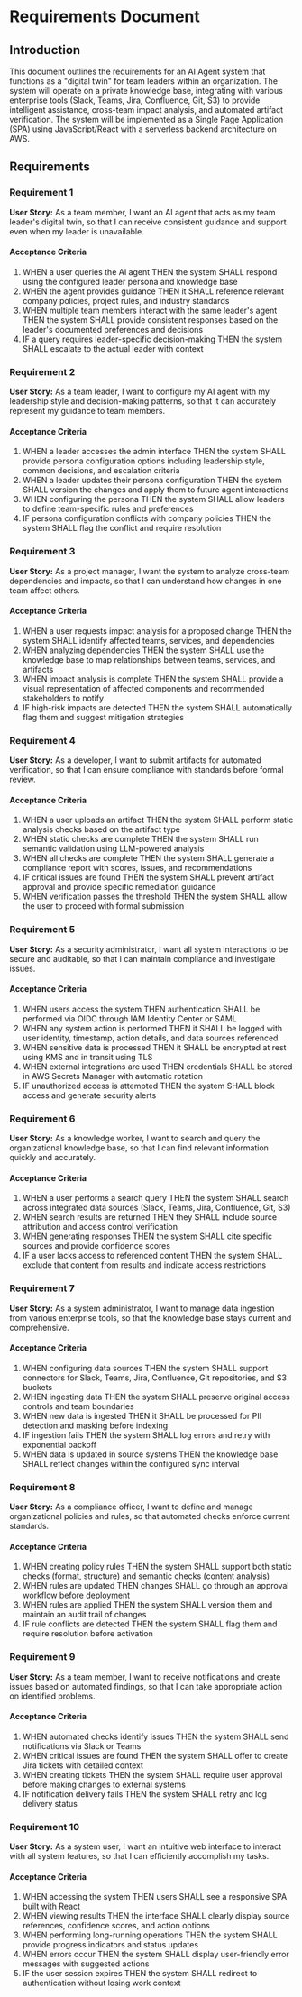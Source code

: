 # Requirements Document

## Introduction

This document outlines the requirements for an AI Agent system that functions as a "digital twin" for team leaders within an organization. The system will operate on a private knowledge base, integrating with various enterprise tools (Slack, Teams, Jira, Confluence, Git, S3) to provide intelligent assistance, cross-team impact analysis, and automated artifact verification. The system will be implemented as a Single Page Application (SPA) using JavaScript/React with a serverless backend architecture on AWS.

## Requirements

### Requirement 1

**User Story:** As a team member, I want an AI agent that acts as my team leader's digital twin, so that I can receive consistent guidance and support even when my leader is unavailable.

#### Acceptance Criteria

1. WHEN a user queries the AI agent THEN the system SHALL respond using the configured leader persona and knowledge base
2. WHEN the agent provides guidance THEN it SHALL reference relevant company policies, project rules, and industry standards
3. WHEN multiple team members interact with the same leader's agent THEN the system SHALL provide consistent responses based on the leader's documented preferences and decisions
4. IF a query requires leader-specific decision-making THEN the system SHALL escalate to the actual leader with context

### Requirement 2

**User Story:** As a team leader, I want to configure my AI agent with my leadership style and decision-making patterns, so that it can accurately represent my guidance to team members.

#### Acceptance Criteria

1. WHEN a leader accesses the admin interface THEN the system SHALL provide persona configuration options including leadership style, common decisions, and escalation criteria
2. WHEN a leader updates their persona configuration THEN the system SHALL version the changes and apply them to future agent interactions
3. WHEN configuring the persona THEN the system SHALL allow leaders to define team-specific rules and preferences
4. IF persona configuration conflicts with company policies THEN the system SHALL flag the conflict and require resolution

### Requirement 3

**User Story:** As a project manager, I want the system to analyze cross-team dependencies and impacts, so that I can understand how changes in one team affect others.

#### Acceptance Criteria

1. WHEN a user requests impact analysis for a proposed change THEN the system SHALL identify affected teams, services, and dependencies
2. WHEN analyzing dependencies THEN the system SHALL use the knowledge base to map relationships between teams, services, and artifacts
3. WHEN impact analysis is complete THEN the system SHALL provide a visual representation of affected components and recommended stakeholders to notify
4. IF high-risk impacts are detected THEN the system SHALL automatically flag them and suggest mitigation strategies

### Requirement 4

**User Story:** As a developer, I want to submit artifacts for automated verification, so that I can ensure compliance with standards before formal review.

#### Acceptance Criteria

1. WHEN a user uploads an artifact THEN the system SHALL perform static analysis checks based on the artifact type
2. WHEN static checks are complete THEN the system SHALL run semantic validation using LLM-powered analysis
3. WHEN all checks are complete THEN the system SHALL generate a compliance report with scores, issues, and recommendations
4. IF critical issues are found THEN the system SHALL prevent artifact approval and provide specific remediation guidance
5. WHEN verification passes the threshold THEN the system SHALL allow the user to proceed with formal submission

### Requirement 5

**User Story:** As a security administrator, I want all system interactions to be secure and auditable, so that I can maintain compliance and investigate issues.

#### Acceptance Criteria

1. WHEN users access the system THEN authentication SHALL be performed via OIDC through IAM Identity Center or SAML
2. WHEN any system action is performed THEN it SHALL be logged with user identity, timestamp, action details, and data sources referenced
3. WHEN sensitive data is processed THEN it SHALL be encrypted at rest using KMS and in transit using TLS
4. WHEN external integrations are used THEN credentials SHALL be stored in AWS Secrets Manager with automatic rotation
5. IF unauthorized access is attempted THEN the system SHALL block access and generate security alerts

### Requirement 6

**User Story:** As a knowledge worker, I want to search and query the organizational knowledge base, so that I can find relevant information quickly and accurately.

#### Acceptance Criteria

1. WHEN a user performs a search query THEN the system SHALL search across integrated data sources (Slack, Teams, Jira, Confluence, Git, S3)
2. WHEN search results are returned THEN they SHALL include source attribution and access control verification
3. WHEN generating responses THEN the system SHALL cite specific sources and provide confidence scores
4. IF a user lacks access to referenced content THEN the system SHALL exclude that content from results and indicate access restrictions

### Requirement 7

**User Story:** As a system administrator, I want to manage data ingestion from various enterprise tools, so that the knowledge base stays current and comprehensive.

#### Acceptance Criteria

1. WHEN configuring data sources THEN the system SHALL support connectors for Slack, Teams, Jira, Confluence, Git repositories, and S3 buckets
2. WHEN ingesting data THEN the system SHALL preserve original access controls and team boundaries
3. WHEN new data is ingested THEN it SHALL be processed for PII detection and masking before indexing
4. IF ingestion fails THEN the system SHALL log errors and retry with exponential backoff
5. WHEN data is updated in source systems THEN the knowledge base SHALL reflect changes within the configured sync interval

### Requirement 8

**User Story:** As a compliance officer, I want to define and manage organizational policies and rules, so that automated checks enforce current standards.

#### Acceptance Criteria

1. WHEN creating policy rules THEN the system SHALL support both static checks (format, structure) and semantic checks (content analysis)
2. WHEN rules are updated THEN changes SHALL go through an approval workflow before deployment
3. WHEN rules are applied THEN the system SHALL version them and maintain an audit trail of changes
4. IF rule conflicts are detected THEN the system SHALL flag them and require resolution before activation

### Requirement 9

**User Story:** As a team member, I want to receive notifications and create issues based on automated findings, so that I can take appropriate action on identified problems.

#### Acceptance Criteria

1. WHEN automated checks identify issues THEN the system SHALL send notifications via Slack or Teams
2. WHEN critical issues are found THEN the system SHALL offer to create Jira tickets with detailed context
3. WHEN creating tickets THEN the system SHALL require user approval before making changes to external systems
4. IF notification delivery fails THEN the system SHALL retry and log delivery status

### Requirement 10

**User Story:** As a system user, I want an intuitive web interface to interact with all system features, so that I can efficiently accomplish my tasks.

#### Acceptance Criteria

1. WHEN accessing the system THEN users SHALL see a responsive SPA built with React
2. WHEN viewing results THEN the interface SHALL clearly display source references, confidence scores, and action options
3. WHEN performing long-running operations THEN the system SHALL provide progress indicators and status updates
4. WHEN errors occur THEN the system SHALL display user-friendly error messages with suggested actions
5. IF the user session expires THEN the system SHALL redirect to authentication without losing work context
